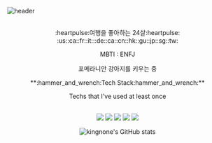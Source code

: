 ![header](https://capsule-render.vercel.app/api?type=waving&color=35:FFD9E7,65:CAC9FF&height=280&section=header&text=kingnone%20&fontSize=80&fontColor=ffffff)


<br/>

<center>
:heartpulse:여행을 좋아하는 24살:heartpulse:
:us::ca::fr::it:::de::ca::cn::hk::gu::jp::sg::tw:

MBTI : ENFJ

포메라니안 강아지를 키우는 중
<center/>

<center>
**:hammer_and_wrench:Tech Stack:hammer_and_wrench:**

Techs that I've used at least once
<center/>

<br/>

<img src="https://img.shields.io/badge/Python-3776AB?style=flat-square&logo=Python&logoColor=white"/>
<img src="https://img.shields.io/badge/linux-FCC624?style=flat-squar&logo=linux&logoColor=black">
<img src="https://img.shields.io/badge/mysql-4479A1?style=flat-squar&logo=mysql&logoColor=white">
<img src="https://img.shields.io/badge/mariaDB-003545?style=flat-squar&logo=mariaDB&logoColor=white">
<img src="https://img.shields.io/badge/c++-00599C?style=flat-squar&logo=c%2B%2B&logoColor=white">

<br/>

![kingnone's GitHub stats](https://github-readme-stats.vercel.app/api?username=kingnone&show_icons=true&theme=radical)
